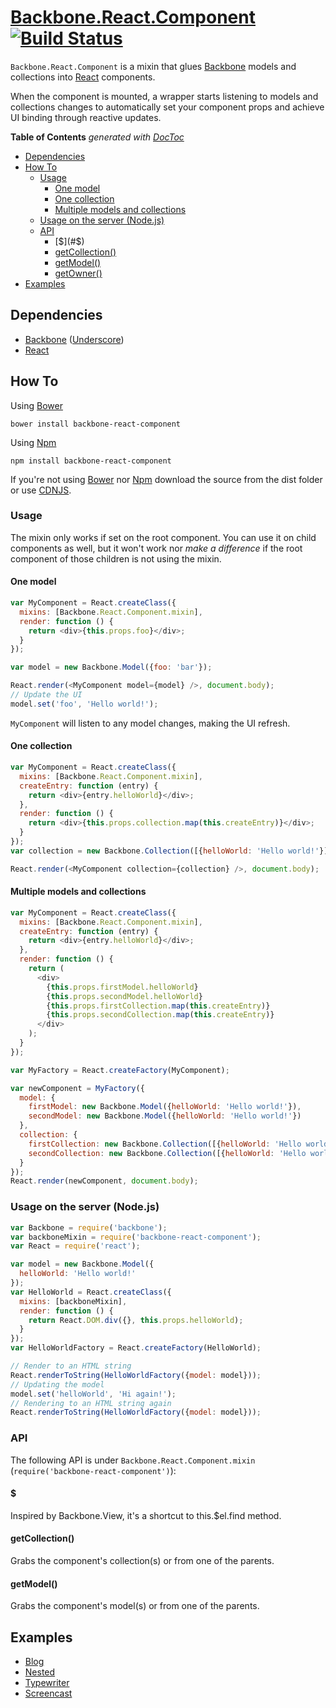 # [Backbone.React.Component](http://magalhas.github.io/backbone-react-component/) [![Build Status](https://travis-ci.org/magalhas/backbone-react-component.png)](https://travis-ci.org/magalhas/backbone-react-component)

`Backbone.React.Component` is a mixin that glues [Backbone](http://backbonejs.org/) models and collections into [React](http://facebook.github.io/react/) components.

When the component is mounted, a wrapper starts listening to models and collections changes to automatically set your component props and achieve UI binding through reactive updates.

<!-- START doctoc generated TOC please keep comment here to allow auto update -->
<!-- DON'T EDIT THIS SECTION, INSTEAD RE-RUN doctoc TO UPDATE -->
**Table of Contents**  *generated with [DocToc](http://doctoc.herokuapp.com/)*

- [Dependencies](#dependencies)
- [How To](#how-to)
  - [Usage](#usage)
    - [One model](#one-model)
    - [One collection](#one-collection)
    - [Multiple models and collections](#multiple-models-and-collections)
  - [Usage on the server (Node.js)](#usage-on-the-server-nodejs)
  - [API](#api)
    - [$](#$)
    - [getCollection()](#getcollection)
    - [getModel()](#getmodel)
    - [getOwner()](#getowner)
- [Examples](#examples)

<!-- END doctoc generated TOC please keep comment here to allow auto update -->

## Dependencies
* [Backbone](http://backbonejs.org/) ([Underscore](http://underscorejs.org/))
* [React](http://facebook.github.io/react/)

## How To
Using [Bower](http://bower.io/)
```
bower install backbone-react-component
```

Using [Npm](https://npmjs.org/)
```
npm install backbone-react-component
```
If you're not using [Bower](http://bower.io/) nor [Npm](https://npmjs.org/) download the source from the dist folder or use [CDNJS](http://cdnjs.com/).


### Usage

The mixin only works if set on the root component. You can use it on child components as well, but it won't work nor _make a difference_ if the root component of those children is not using the mixin.

#### One model
```js
var MyComponent = React.createClass({
  mixins: [Backbone.React.Component.mixin],
  render: function () {
    return <div>{this.props.foo}</div>;
  }
});

var model = new Backbone.Model({foo: 'bar'});

React.render(<MyComponent model={model} />, document.body);
// Update the UI
model.set('foo', 'Hello world!');
```
`MyComponent` will listen to any model changes, making the UI refresh.

#### One collection
```js
var MyComponent = React.createClass({
  mixins: [Backbone.React.Component.mixin],
  createEntry: function (entry) {
    return <div>{entry.helloWorld}</div>;
  },
  render: function () {
    return <div>{this.props.collection.map(this.createEntry)}</div>;
  }
});
var collection = new Backbone.Collection([{helloWorld: 'Hello world!'}]);

React.render(<MyComponent collection={collection} />, document.body);
```

#### Multiple models and collections
```js
var MyComponent = React.createClass({
  mixins: [Backbone.React.Component.mixin],
  createEntry: function (entry) {
    return <div>{entry.helloWorld}</div>;
  },
  render: function () {
    return (
      <div>
        {this.props.firstModel.helloWorld}
        {this.props.secondModel.helloWorld}
        {this.props.firstCollection.map(this.createEntry)}
        {this.props.secondCollection.map(this.createEntry)}
      </div>
    );
  }
});

var MyFactory = React.createFactory(MyComponent);

var newComponent = MyFactory({
  model: {
    firstModel: new Backbone.Model({helloWorld: 'Hello world!'}),
    secondModel: new Backbone.Model({helloWorld: 'Hello world!'})
  },
  collection: {
    firstCollection: new Backbone.Collection([{helloWorld: 'Hello world!'}]),
    secondCollection: new Backbone.Collection([{helloWorld: 'Hello world!'}])
  }
});
React.render(newComponent, document.body);
```

### Usage on the server (Node.js)
```js
var Backbone = require('backbone');
var backboneMixin = require('backbone-react-component');
var React = require('react');

var model = new Backbone.Model({
  helloWorld: 'Hello world!'
});
var HelloWorld = React.createClass({
  mixins: [backboneMixin],
  render: function () {
    return React.DOM.div({}, this.props.helloWorld);
  }
});
var HelloWorldFactory = React.createFactory(HelloWorld);

// Render to an HTML string
React.renderToString(HelloWorldFactory({model: model}));
// Updating the model
model.set('helloWorld', 'Hi again!');
// Rendering to an HTML string again
React.renderToString(HelloWorldFactory({model: model}));
```

### API
The following API is under `Backbone.React.Component.mixin` (`require('backbone-react-component')`):

#### $
Inspired by Backbone.View, it's a shortcut to this.$el.find method.

#### getCollection()
Grabs the component's collection(s) or from one of the parents.

#### getModel()
Grabs the component's model(s) or from one of the parents.

## Examples
* [Blog](https://github.com/magalhas/backbone-react-component/tree/master/examples/blog)
* [Nested](https://github.com/magalhas/backbone-react-component/tree/master/examples/nested)
* [Typewriter](https://rawgithub.com/magalhas/backbone-react-component/master/examples/typewriter/index.html)
* [Screencast](https://www.youtube.com/watch?v=iul1fWHVU6A)
